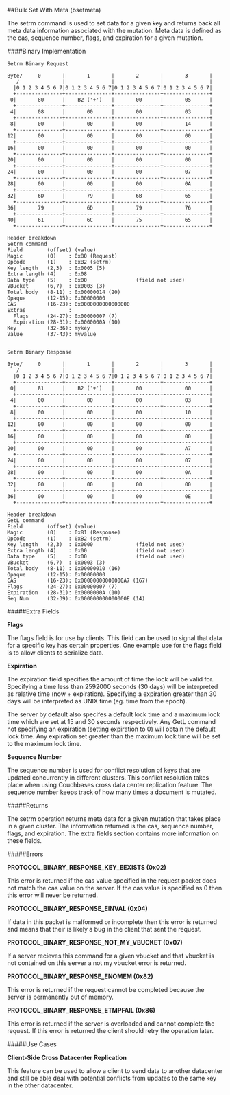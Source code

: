 
##Bulk Set With Meta (bsetmeta)

The setrm command is used to set data for a given key and returns back all meta data information associated with the mutation. Meta data is defined as the cas, sequence number, flags, and expiration for a given mutation.

####Binary Implementation

    Setrm Binary Request

    Byte/     0       |       1       |       2       |       3       |
       /              |               |               |               |
      |0 1 2 3 4 5 6 7|0 1 2 3 4 5 6 7|0 1 2 3 4 5 6 7|0 1 2 3 4 5 6 7|
      +---------------+---------------+---------------+---------------+
     0|       80      |    B2 ('+')   |       00      |       05      |
      +---------------+---------------+---------------+---------------+
     4|       08      |       00      |       00      |       03      |
      +---------------+---------------+---------------+---------------+
     8|       00      |       00      |       00      |       14      |
      +---------------+---------------+---------------+---------------+
    12|       00      |       00      |       00      |       00      |
      +---------------+---------------+---------------+---------------+
    16|       00      |       00      |       00      |       00      |
      +---------------+---------------+---------------+---------------+
    20|       00      |       00      |       00      |       00      |
      +---------------+---------------+---------------+---------------+
    24|       00      |       00      |       00      |       07      |
      +---------------+---------------+---------------+---------------+
    28|       00      |       00      |       00      |       0A      |
      +---------------+---------------+---------------+---------------+
    32|       6D      |       79      |       6B      |       65      |
      +---------------+---------------+---------------+---------------+
    36|       79      |       6D      |       79      |       76      |
      +---------------+---------------+---------------+---------------+
    40|       61      |       6C      |       75      |       65      |
      +---------------+---------------+---------------+---------------+

    Header breakdown
    Setrm command
    Field        (offset) (value)
    Magic        (0)    : 0x80 (Request)
    Opcode       (1)    : 0xB2 (setrm)
    Key length   (2,3)  : 0x0005 (5)
    Extra length (4)    : 0x08
    Data type    (5)    : 0x00                (field not used)
    VBucket      (6,7)  : 0x0003 (3)
    Total body   (8-11) : 0x00000014 (20)
    Opaque       (12-15): 0x00000000
    CAS          (16-23): 0x0000000000000000
    Extras              :
	  Flags      (24-27): 0x00000007 (7)
	  Expiration (28-31): 0x0000000A (10)
	Key			 (32-36): mykey
    Value        (37-43): myvalue


    Setrm Binary Response

    Byte/     0       |       1       |       2       |       3       |
       /              |               |               |               |
      |0 1 2 3 4 5 6 7|0 1 2 3 4 5 6 7|0 1 2 3 4 5 6 7|0 1 2 3 4 5 6 7|
      +---------------+---------------+---------------+---------------+
     0|       81      |    B2 ('+')   |       00      |       00      |
      +---------------+---------------+---------------+---------------+
     4|       00      |       00      |       00      |       03      |
      +---------------+---------------+---------------+---------------+
     8|       00      |       00      |       00      |       10      |
      +---------------+---------------+---------------+---------------+
    12|       00      |       00      |       00      |       00      |
      +---------------+---------------+---------------+---------------+
    16|       00      |       00      |       00      |       00      |
      +---------------+---------------+---------------+---------------+
    20|       00      |       00      |       00      |       A7      |
      +---------------+---------------+---------------+---------------+
    24|       00      |       00      |       00      |       07      |
      +---------------+---------------+---------------+---------------+
    28|       00      |       00      |       00      |       0A      |
      +---------------+---------------+---------------+---------------+
    32|       00      |       00      |       00      |       00      |
      +---------------+---------------+---------------+---------------+
    36|       00      |       00      |       00      |       0E      |
      +---------------+---------------+---------------+---------------+

    Header breakdown
    GetL command
    Field        (offset) (value)
    Magic        (0)    : 0x81 (Response)
    Opcode       (1)    : 0xB2 (setrm)
    Key length   (2,3)  : 0x0000              (field not used)
    Extra length (4)    : 0x00                (field not used)
    Data type    (5)    : 0x00                (field not used)
    VBucket      (6,7)  : 0x0003 (3)
    Total body   (8-11) : 0x00000010 (16)
    Opaque       (12-15): 0x00000000
    CAS          (16-23): 0x00000000000000A7 (167)
	Flags        (24-27): 0x00000007 (7)
    Expiration   (28-31): 0x0000000A (10)
	Seq Num      (32-39): 0x000000000000000E (14)

#####Extra Fields

**Flags**

The flags field is for use by clients. This field can be used to signal that data for a specific key has certain properties. One example use for the flags field is to allow clients to serialize data.

**Expiration**

The expiration field specifies the amount of time the lock will be valid for. Specifying a time less than 2592000 seconds (30 days) will be interpreted as relative time (now + expiration). Specifying a expiration greater than 30 days will be interpreted as UNIX time (eg. time from the epoch).

The server by default also specifes a default lock time and a maximum lock time which are set at 15 and 30 seconds respectively. Any GetL command not specifying an expiration (setting expiration to 0) will obtain the default lock time. Any expiration set greater than the maximum lock time will be set to the maximum lock time.

**Sequence Number**

The sequence number is used for conflict resolution of keys that are updated concurrently in different clusters. This conflict resolution takes place when using Couchbases cross data center replication feature. The sequence number keeps track of how many times a document is mutated.

#####Returns

The setrm operation returns meta data for a given mutation that takes place in a given cluster. The information returned is the cas, sequence number, flags, and expiration. The extra fields section contains more information on these fields.

#####Errors

**PROTOCOL_BINARY_RESPONSE_KEY_EEXISTS (0x02)**

This error is returned if the cas value specified in the request packet does not match the cas value on the server. If the cas value is specified as 0 then this error will never be returned.

**PROTOCOL_BINARY_RESPONSE_EINVAL (0x04)**

If data in this packet is malformed or incomplete then this error is returned and means that their is likely a bug in the client that sent the request.

**PROTOCOL_BINARY_RESPONSE_NOT_MY_VBUCKET (0x07)**

If a server recieves this command for a given vbucket and that vbucket is not contained on this server a not my vbucket error is returned.

**PROTOCOL_BINARY_RESPONSE_ENOMEM (0x82)**

This error is returned if the request cannot be completed because the server is permanently out of memory.

**PROTOCOL_BINARY_RESPONSE_ETMPFAIL (0x86)**

This error is returned if the server is overloaded and cannot complete the request. If this error is returned the client should retry the operation later.

#####Use Cases

**Client-Side Cross Datacenter Replication**

This feature can be used to allow a client to send data to another datacenter and still be able deal with potential conflicts from updates to the same key in the other datacenter.


